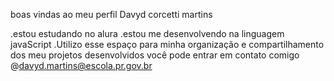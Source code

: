 boas vindas ao meu perfil
Davyd corcetti martins

.estou estudando no alura
.estou me desenvolvendo na linguagem javaScript
.Utilizo esse espaço para minha organização e compartilhamento dos meu projetos desenvolvidos
você pode entrar em contato comigo 
@davyd.martins@escola.pr.gov.br

